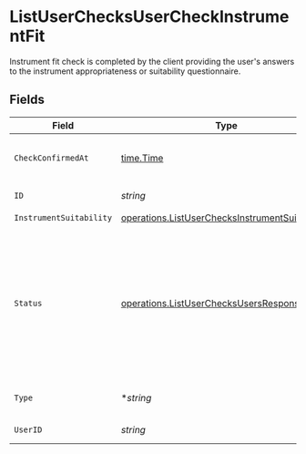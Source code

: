 # ListUserChecksUserCheckInstrumentFit

Instrument fit check is completed by the client providing the user's answers to the instrument appropriateness or suitability questionnaire.


## Fields

| Field                                                                                                                                                                       | Type                                                                                                                                                                        | Required                                                                                                                                                                    | Description                                                                                                                                                                 |
| --------------------------------------------------------------------------------------------------------------------------------------------------------------------------- | --------------------------------------------------------------------------------------------------------------------------------------------------------------------------- | --------------------------------------------------------------------------------------------------------------------------------------------------------------------------- | --------------------------------------------------------------------------------------------------------------------------------------------------------------------------- |
| `CheckConfirmedAt`                                                                                                                                                          | [time.Time](https://pkg.go.dev/time#Time)                                                                                                                                   | :heavy_check_mark:                                                                                                                                                          | Completion date and time of the instrument fit check.                                                                                                                       |
| `ID`                                                                                                                                                                        | *string*                                                                                                                                                                    | :heavy_check_mark:                                                                                                                                                          | User Check unique identifier.                                                                                                                                               |
| `InstrumentSuitability`                                                                                                                                                     | [operations.ListUserChecksInstrumentSuitability](../../../pkg/models/operations/listuserchecksinstrumentsuitability.md)                                                     | :heavy_check_mark:                                                                                                                                                          | N/A                                                                                                                                                                         |
| `Status`                                                                                                                                                                    | [operations.ListUserChecksUsersResponseStatus](../../../pkg/models/operations/listuserchecksusersresponsestatus.md)                                                         | :heavy_check_mark:                                                                                                                                                          | Final status of the instrument fit check.<br/>* IN_PROGRESS - Instrument fit check is in progress<br/>* PASSED - Instrument fit check passed<br/>* FAILED - Instrument fit check failed |
| `Type`                                                                                                                                                                      | **string*                                                                                                                                                                   | :heavy_minus_sign:                                                                                                                                                          | The type of check must be INSTRUMENT_FIT.                                                                                                                                   |
| `UserID`                                                                                                                                                                    | *string*                                                                                                                                                                    | :heavy_check_mark:                                                                                                                                                          | User unique identifier.                                                                                                                                                     |